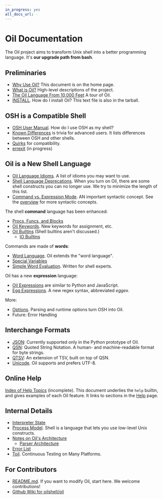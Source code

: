 ```yaml
---
in_progress: yes
all_docs_url: -
---
```


Oil Documentation
=================

The Oil project aims to transform Unix shell into a better programming
language.  It's **our upgrade path from bash**.

<!-- cmark.py expands this -->
<div id="toc">
</div>

## Preliminaries

- [Why Use Oil?](/why.html)  This document is on the home page.
- [What is Oil?](what-is-oil.html)  High-level descriptions of the project.
- [The Oil Language From 10,000 Feet](oil-overview.html)  A tour of Oil.
- [INSTALL](INSTALL.html). How do I install Oil?  This text file is also in the
  tarball.

<!-- TODO: split up help into 12 docs? -->

## OSH is a Compatible Shell

- [OSH User Manual](osh-manual.html). How do I use OSH as my shell?
- [Known Differences](known-differences.html) is trivia for advanced users.
  It lists differences between OSH and other shells.
- [Quirks](quirks.html) for compatibility.
- [errexit](errexit.html) (in progress)

## Oil is a New Shell Language

- [Oil Language Idioms](idioms.html).  A list of idioms you may want to use.
- [Shell Language Deprecations](deprecations.html).  When you turn on Oil,
  there are some shell constructs you can no longer use.  We try to minimize
  the length of this list.
- [Command vs. Expression Mode](command-vs-expression-mode.html).  AN important
  syntactic concept.  See the [overview](oil-overview.html) for more syntactic
  concepts.

The shell **command** language has been enhanced:

- [Procs, Funcs, and Blocks](oil-proc-func-block.html)
- [Oil Keywords](oil-keywords.html). New keywords for assignment, etc.
- [Oil Builtins](oil-builtins.html) (Shell builtins aren't discussed.)
  - [IO Builtins](io-builtins.html)

Commands are made of **words**:

- [Word Language](oil-word-language.html).  Oil extends the "word language".
- [Special Variables](oil-special-vars.html)
- [Simple Word Evaluation](simple-word-eval.html).  Written for shell experts.

Oil has a new **expression** language:

- [Oil Expressions](oil-expressions.html) are similar to Python and JavaScript.
- [Egg Expressions](eggex.html).  A new regex syntax, abbreviated *eggex*.

More:

- [Options](oil-options.html).  Parsing and runtime options turn OSH into Oil.
- Future: Error Handling

## Interchange Formats

- [JSON](json.html): Currently supported only in the Python prototype of Oil.
- [QSN](qsn.html): Quoted String Notation.  A human- and machine-readable
  format for byte strings.
- [QTSV](qtsv.html): An extension of TSV, built on top of QSN.
- [Unicode](unicode.html).  Oil supports and prefers UTF-8.

## Online Help

[Index of Help Topics](help-index.html) (incomplete).  This document underlies
the `help` builtin, and gives examples of each Oil feature.  It links to
sections in the [Help](help.html) page.

## Internal Details

- [Interpreter State](interpreter-state.html)
- [Process Model](process-model.html).  Shell is a language that lets you use
  low-level Unix constructs.
- [Notes on Oil's Architecture](architecture-notes.html)
  - [Parser Architecture](parser-architecture.html)
- [Error List](errors.html) 
- [Toil](toil.html).  Continuous Testing on Many Platforms.

## For Contributors

- [README.md](README.html).  If you want to modify Oil, start here.  We
  welcome contributions!
- [Github Wiki for oilshell/oil](https://github.com/oilshell/oil/wiki)

